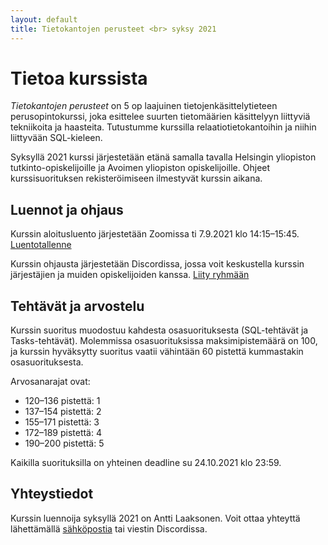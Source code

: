 ```yaml
---
layout: default
title: Tietokantojen perusteet <br> syksy 2021
---
```


# Tietoa kurssista

_Tietokantojen perusteet_ on 5 op laajuinen tietojenkäsittelytieteen perusopintokurssi, joka esittelee suurten tietomäärien käsittelyyn liittyviä tekniikoita ja haasteita. Tutustumme kurssilla relaatiotietokantoihin ja niihin liittyvään SQL-kieleen.

Syksyllä 2021 kurssi järjestetään etänä samalla tavalla Helsingin yliopiston tutkinto-opiskelijoille ja Avoimen yliopiston opiskelijoille. Ohjeet kurssisuorituksen rekisteröimiseen ilmestyvät kurssin aikana.

## Luennot ja ohjaus

Kurssin aloitusluento järjestetään Zoomissa ti 7.9.2021 klo 14:15–15:45. [Luentotallenne](https://www2.helsinki.fi/unitube/video/7a9eea74-cc75-4014-ba11-6615a4a906fc)

Kurssin ohjausta järjestetään Discordissa, jossa voit keskustella kurssin järjestäjien ja muiden opiskelijoiden kanssa. [Liity ryhmään](https://study.cs.helsinki.fi/discord/join/tikape)

## Tehtävät ja arvostelu

Kurssin suoritus muodostuu kahdesta osasuorituksesta (SQL-tehtävät ja Tasks-tehtävät). Molemmissa osasuorituksissa maksimipistemäärä on 100, ja kurssin hyväksytty suoritus vaatii vähintään 60 pistettä kummastakin osasuorituksesta.

Arvosanarajat ovat:

* 120–136 pistettä: 1
* 137–154 pistettä: 2
* 155–171 pistettä: 3
* 172–189 pistettä: 4
* 190–200 pistettä: 5

Kaikilla suorituksilla on yhteinen deadline su 24.10.2021 klo 23:59.

## Yhteystiedot

Kurssin luennoija syksyllä 2021 on Antti Laaksonen. Voit ottaa yhteyttä lähettämällä [sähköpostia](mailto:ahslaaks@cs.helsinki.fi) tai viestin Discordissa.
